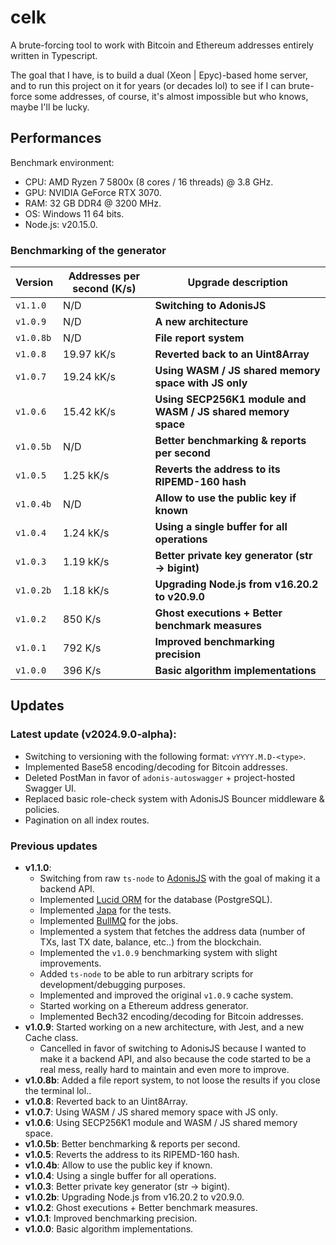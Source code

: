 # celk
A brute-forcing tool to work with Bitcoin and Ethereum addresses entirely written in Typescript.

The goal that I have, is to build a dual (Xeon | Epyc)-based home server, and to run this project on it for years
(or decades lol) to see if I can brute-force some addresses, of course, it's almost impossible
but who knows, maybe I'll be lucky.

Performances
------------
Benchmark environment:
- CPU: AMD Ryzen 7 5800x (8 cores / 16 threads) @ 3.8 GHz.
- GPU: NVIDIA GeForce RTX 3070.
- RAM: 32 GB DDR4 @ 3200 MHz.
- OS: Windows 11 64 bits.
- Node.js: v20.15.0.

### Benchmarking of the generator
| Version     | Addresses per second (K/s) | Upgrade description                                          |
|-------------|----------------------------|--------------------------------------------------------------|
| `v1.1.0`    | N/D                        | **Switching to AdonisJS**                                    |
| `v1.0.9`    | N/D                        | **A new architecture**                                       |
| `v1.0.8b`   | N/D                        | **File report system**                                       |
| `v1.0.8`    | 19.97 kK/s                 | **Reverted back to an Uint8Array**                           |
| `v1.0.7`    | 19.24 kK/s                 | **Using WASM / JS shared memory space with JS only**         |
| `v1.0.6`    | 15.42 kK/s                 | **Using SECP256K1 module and WASM / JS shared memory space** |
| `v1.0.5b`   | N/D                        | **Better benchmarking & reports per second**                 |
| `v1.0.5`    | 1.25 kK/s                  | **Reverts the address to its RIPEMD-160 hash**               |
| `v1.0.4b`   | N/D                        | **Allow to use the public key if known**                     |
| `v1.0.4`    | 1.24 kK/s                  | **Using a single buffer for all operations**                 |
| `v1.0.3`    | 1.19 kK/s                  | **Better private key generator (str -> bigint)**             |
| `v1.0.2b`   | 1.18 kK/s                  | **Upgrading Node.js from v16.20.2 to v20.9.0**               |
| `v1.0.2`    | 850 K/s                    | **Ghost executions + Better benchmark measures**             |
| `v1.0.1`    | 792 K/s                    | **Improved benchmarking precision**                          |
| `v1.0.0`    | 396 K/s                    | **Basic algorithm implementations**                          |

Updates
-------
### Latest update (v2024.9.0-alpha):
  - Switching to versioning with the following format: `vYYYY.M.D-<type>`.
  - Implemented Base58 encoding/decoding for Bitcoin addresses.
  - Deleted PostMan in favor of `adonis-autoswagger` + project-hosted Swagger UI.
  - Replaced basic role-check system with AdonisJS Bouncer middleware & policies.
  - Pagination on all index routes.

### Previous updates
- **v1.1.0**:
  - Switching from raw `ts-node` to [AdonisJS](https://adonisjs.com/) with the goal of making it a backend API.
  - Implemented [Lucid ORM](https://lucid.adonisjs.com/docs/introduction) for the database (PostgreSQL).
  - Implemented [Japa](https://japa.dev/docs/introduction) for the tests.
  - Implemented [BullMQ](https://docs.bullmq.io/) for the jobs.
  - Implemented a system that fetches the address data (number of TXs, last TX date, balance, etc..) from the blockchain.
  - Implemented the `v1.0.9` benchmarking system with slight improvements.
  - Added `ts-node` to be able to run arbitrary scripts for development/debugging purposes.
  - Implemented and improved the original `v1.0.9` cache system.
  - Started working on a Ethereum address generator.
  - Implemented Bech32 encoding/decoding for Bitcoin addresses.
- **v1.0.9**: Started working on a new architecture, with Jest, and a new Cache class.
  - Cancelled in favor of switching to AdonisJS because I wanted to make it a backend API,
    and also because the code started to be a real mess, really hard to maintain and even more
    to improve.
- **v1.0.8b**: Added a file report system, to not loose the results if you close the terminal lol..
- **v1.0.8**: Reverted back to an Uint8Array.
- **v1.0.7**: Using WASM / JS shared memory space with JS only.
- **v1.0.6**: Using SECP256K1 module and WASM / JS shared memory space.
- **v1.0.5b**: Better benchmarking & reports per second.
- **v1.0.5**: Reverts the address to its RIPEMD-160 hash.
- **v1.0.4b**: Allow to use the public key if known.
- **v1.0.4**: Using a single buffer for all operations.
- **v1.0.3**: Better private key generator (str -> bigint).
- **v1.0.2b**: Upgrading Node.js from v16.20.2 to v20.9.0.
- **v1.0.2**: Ghost executions + Better benchmark measures.
- **v1.0.1**: Improved benchmarking precision.
- **v1.0.0**: Basic algorithm implementations.